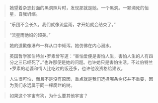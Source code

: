 > 她望着杂志封面的黑洞照片时，发现那就是她。一个黑洞。一颗濒死的恒星，自我坍缩。

> “乐团不会长久。我们就像流星雨，才开始就会结束了。”
> 
> “流星雨他妈的超美。”

> 她的道歉像瀑布一样从口中倾泻。她仿佛在内心溺水。

> 英国哲学家伯特兰•罗素曾写道：“害怕爱便是害怕人生，害怕人生的人有四分之三已经死了。”也许那便是她的问题。也许她只是害怕生活。不过伯特兰•罗素的老婆和情人比吃过的饭还多，也许他没资格给建议。

> 人生很可怕，而且不是没有原因，重点就是我们选择哪条树枝并不重要，因为我们永远属于同一棵腐烂的树。

> 如果这个宇宙有狗，为什么要其他宇宙？